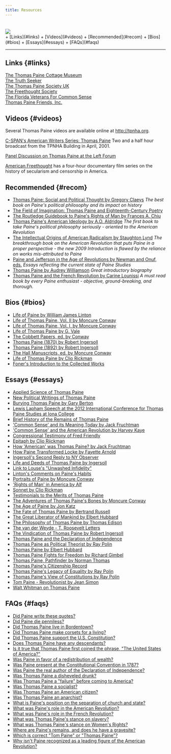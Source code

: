 ```yaml
---
title: Resources
---
```


<section style="margin-top: 36px">
  <aside>
      <img src="/images/thomaspaine-3.png"/>
  </aside>
  <aside>
    <div id="jumpstrip" markdown="1">
+ [Links](#links)
+ [Videos](#videos)
+ [Recommended](#recom)
+ [Bios](#bios)
+ [Essays](#essays)
+ [FAQs](#faqs)
    </div>
  </aside>
</section>

<hr/>


Links {#links}
-----
<div><a href="http://www.thomaspainecottage.org/">The Thomas Paine Cottage Museum</a></div>
<div><a href="http://thetruthseeker.net/">The Truth Seeker</a></div>
<div><a href="https://m.thomaspaineuk.com/">The Thomas Paine Society UK</a></div>
<div><a href="https://www.ftsociety.org/">The Freethought Society</a></div>
<div><a href="https://floridaveteransforcommonsense.org/">The Florida Veterans For Common Sense</a></div>
<div><a href="https://www.thomas-paine-friends.org/">Thomas Paine Friends, Inc.</a></div>

Videos {#videos}
-----
Several Thomas Paine videos are available online at <a href="http://tpnha.org/">http://tpnha.org</a>.


[C-SPAN's American Writers Series: Thomas Paine](http://www.c-span.org/video/?163160-1/writings-thomas-paine) Two and a half hour broadcast from the TPNHA Building in April, 2001.

[Panel Discussion on Thomas Paine at the Left Forum](http://www.c-span.org/video/?319792-1/panel-discussion-thomas-paine)

[American Freethought](http://www.americanfreethought.tv/) has a
four-hour documentary film series on the history of secularism and
censorship in America.


Recommended {#recom}
-----------

- [Thomas Paine: Social and Political Thought by Gregory Claeys](http://amzn.com/0044450907) *The best book on Paine's political philosophy and its impact on history*
- [The Field of Imagination: Thomas Paine and Eighteenth-Century Poetry](https://www.amazon.com/s?k=Scott+Cleary&i=stripbooks&ref=nb_sb_noss)
- [The Routledge Guidebook to Paine's Rights of Man by Frances A. Chiu](https://www.amazon.com/s?k=Frances+Chiu&i=stripbooks&ref=nb_sb_noss_2)
- [Thomas Paine's American Ideology by A.O. Aldridge](http://www.amazon.com/Thomas-Paines-American-Ideology-Aldridge/dp/0874132606/ref=sr_1_3?s=books&ie=UTF8&qid=1414245673&sr=1-3&keywords=Thomas+Paine%27s+AMerican+Ideology) *The first book to take Paine's political philosophy seriously - oriented to the American Revolution*
- [The Intellectual Origins of American Radicalism by Staughton Lynd](http://www.amazon.com/s/ref=nb_sb_noss_1?url=search-alias%3Dstripbooks&field-keywords=Intellectual+origins+of+American+Radicalism) *The breakthrough book on the American Revolution that puts Paine in a proper perspective - the new 2009 Introduction is flawed by the reliance on works mis-attributed to Paine*
- [Paine and Jefferson in the Age of Revolutions by Newman and Onuf, eds.](http://www.amazon.com/Paine-Jefferson-Revolutions-Jeffersonian-America/dp/0813934761) *Essays reflecting the current state of Paine Studies*
- [Thomas Paine by Audrey Williamson](http://www.amazon.com/Thomas-Paine-Life-Work-Times/dp/0312801858/ref=sr_1_3?s=books&ie=UTF8&qid=1414246329&sr=1-3&keywords=Thomas+Paine+Audrey+Williamson) *Great introductory biography*
- [Thomas Paine and the French Revolution by Carine Lounissi](https://www.amazon.com/s?k=Lounissi&i=stripbooks&ref=nb_sb_noss_2) *A must read book by every Paine enthusiast - objective, ground-breaking, and thorough.*

Bios {#bios}
----

- [Life of Paine by William James Linton](/pages/resources/lintons-life-of-Paine.html)
- [Life of Thomas Paine, Vol. II by Moncure Conway](/pages/resources/life-of-thomas-paine-vol-ii-by-moncure-conway.html)
- [Life of Thomas Paine, Vol. I, by Moncure Conway](/pages/resources/life-of-thomas-paine-by-moncure-conway.html)
- [Life of Thomas Paine by G. Vale](/pages/resources/life-of-thomas-paine-by-g-vale.html)
- [The Cobbett Papers, ed. by Conway](/pages/resources/the-cobbett-papers-ed-by-conway.html)
- [Thomas Paine (1870) by Robert Ingersoll](/pages/resources/thomas-paine-1870-by-robert-ingersoll.html)
- [Thomas Paine (1892) by Robert Ingersoll](/pages/resources/thomas-paine-1892-by-robert-ingersoll.html)
- [The Hall Manuscripts, ed. by Moncure Conway](/pages/resources/the-hall-manuscripts-ed-by-moncure-conway.html)
- [Life of Thomas Paine by Clio Rickman](/pages/resources/life-of-thomas-paine-by-clio-rickman.html)
- [Foner's Introduction to the Collected Works](/pages/resources/foner-s-introduction-to-the-collected-works.html)



Essays {#essays}
------

- [Applied Science of Thomas Paine](/pages/resources/applied-science-of-thomas-paine.html)
- [New Political Writings of Thomas Paine](/pages/resources/new-political-writings-of-thomas-paine.html)
- [Burying Thomas Paine by Gary Berton](/pages/resources/burying-thomas-paine.html)
- [Lewis Lapham Speech at the 2012 International Conference for Thomas Paine Studies at Iona College](/pages/resources/lewis-lapham-speech.html)
- [Brief History of the Remains of Thomas Paine](/pages/resources/brief-history-of-the-remains-of-thomas-paine.html)
- ['Common Sense' and its Meaning Today by Jack Fruchtman](/pages/resources/common-sense-and-its-meaning-today-by-jack-fruchtman.html)
- ['Common Sense' and the American Revolution by Harvey Kaye](/pages/resources/common-sense-and-the-american-revolution-by-harvey-kaye.html)
- [Congressional Testimony of Fred Friendly](/pages/resources/congressional-testimony-of-fred-friendly.html)
- [Epitaph by Clio Riickman](/pages/resources/epitaph-by-clio-riickman.html)
- [How 'American' was Thomas Paine? by Jack Fruchtman](/pages/resources/how-american-was-thomas-paine-by-jack-fruchtman.html)
- [How Paine Transformed Locke by Fayette Arnold](/pages/resources/how-paine-transformed-locke-by-fayette-arnold.html)
- [Ingersoll's Second Reply to NY Observer](/pages/resources/ingersoll-s-second-reply-to-ny-observer.html)
- [Life and Deeds of Thomas Paine by Ingersoll](/pages/resources/life-and-deeds-of-thomas-paine-by-ingersoll.html)
- [Link to Louse's "Unwashed Infidelity"](/pages/resources/link-to-louse-s-unwashed-infidelity.html)
- [Linton's Comments on Paine's Habits](/pages/resources/linton-s-commenst-on-paine-s-habits.html)
- [Portraits of Paine by Moncure Conway](/pages/resources/portraits-of-paine-by-moncure-conway.html)
- ['Rights of Man' in America by Alf](/pages/resources/rights-of-man-in-america-by-alfred-young.html)
- [Sonnet by Clio Rickman](/pages/resources/sonnet-by-clio-rickman.html)
- [Testimonials to the Merits of Thomas Paine](/pages/resources/testimonials-to-the-merits-of-thomas-paine.html)
- [The Adventures of Thomas Paine's Bones by Moncure Conway](/pages/resources/the-adventures-of-thomas-paine-s-bones-by-moncure-conway.html)
- [The Age of Paine by Jon Katz](/pages/resources/the-age-of-paine-by-jon-katz.html)
- [The Fate of Thomas Paine by Bertrand Russell](/pages/resources/the-fate-of-thomas-paine-by-bertrand-russell.html)
- [The Great Liberator of Mankind by Elbert Hubbard](/pages/resources/the-great-liberator-of-mankind-by-elbert-hubbard.html)
- [The Philosophy of Thomas Paine by Thomas Edison](/pages/resources/the-philosophy-of-thomas-paine-by-thomas-edison.html)
- [The van der Weyde - T. Roosevelt Letters](/pages/resources/the-van-der-weyde-t-roosevelt-letters.html)
- [The Vindication of Thomas Paine by Robert Ingersoll](/pages/resources/the-vindication-of-thomas-paine-by-robert-ingersoll.html)
- [Thomas Paine and the Declaration of Independence](/pages/resources/thomas-paine-and-the-declaration-of-independence.html)
- [Thomas Paine as Political Theorist by Ray Polin](/pages/resources/thomas-paine-as-political-theorist-by-ray-polin.html)
- [Thomas Paine by Elbert Hubbard](/pages/resources/thomas-paine-by-elbert-hubbard.html)
- [Thomas Paine Fights for Freedom by Richard Gimbel](/pages/resources/thomas-paine-fights-for-freedom-by-richard-gimbel.html)
- [Thomas Paine, Pathfinder by Norman Thomas](/pages/resources/thomas-paine-pathfinder-by-norman-thomas.html)
- [Thomas Paine's Citizenship Record](/pages/resources/thomas-paine-s-citizenship-record.html)
- [Thomas Paine's Legacy of Equality by Ray Polin](/pages/resources/thomas-paine-s-legacy-of-equality-by-ray-polin.html)
- [Thomas Paine's View of Constitutions by Ray Polin](/pages/resources/thomas-paine-s-view-of-constitutions-by-ray-polin.html)
- [Tom Paine - Revolutionist by Jean Simon](/pages/resources/tom-paine-revolutionist-by-jean-simon.html)
- [Walt Whitman on Thomas Paine](/pages/resources/walt-whitman-on-thomas-paine.html)


FAQs {#faqs}
---

- [Did Paine write these quotes?](/pages/resources/did-paine-write-these-quotes.html)
- [Did Paine die penniless?](/pages/resources/did-paine-die-penniless.html)
- [Did Thomas Paine live in Bordentown?](/pages/resources/did-thomas-paine-live-in-bordentown.html)
- [Did Thomas Paine make corsets for a living?](/pages/resources/did-thomas-paine-make-corsets-for-a-living.html)
- [Did Thomas Paine support the U.S. Constitution?](/pages/resources/did-thomas-paine-support-the-u-s-constitution.html)
- [Does Thomas Paine have any descendants?](/pages/resources/does-thomas-paine-have-any-descendants.html)
- [Is it true that Thomas Paine first coined the phrase, "The United States of America?"](/pages/resources/is-it-true-that-thomas-paine-first-coined-the-phrase-the-united-states-of-america.html)
- [Was Paine in favor of a redistribution of wealth?](/pages/resources/was-paine-in-favor-of-a-redistribution-of-wealth.html)
- [Was Paine present at the Constitutional Convention in 1787?](/pages/resources/was-paine-present-at-the-constitutional-convention-in-1787.html)
- [Was Paine the real author of the Declaration of Independence?](/pages/resources/was-paine-the-real-author-of-the-declaration-of-independence.html)
- [Was Thomas Paine a disheveled drunk?](/pages/resources/was-thomas-paine-a-disheveled-drunk.html)
- [Was Thomas Paine a "failure" before coming to America?](/pages/resources/was-thomas-paine-a-failure-before-coming-to-america.html)
- [Was Thomas Paine a socialist?](/pages/resources/was-thomas-paine-a-socialist.html)
- [Was Thomas Paine an American citizen?](/pages/resources/was-thomas-paine-an-american-citizen.html)
- [Was Thomas Paine an anarchist?](/pages/resources/was-thomas-paine-an-anarchist.html)
- [What is Paine's position on the separation of church and state?](/pages/resources/what-is-paine-s-position-on-the-separation-of-church-and-state.html)
- [What was Paine's role in the American Revolution?](/pages/resources/what-was-paine-s-role-in-the-american-revolution.html)
- [What was Paine's role in the French Revolution?](/pages/resources/what-was-paine-s-role-in-the-french-revolution.html)
- [What was Thomas Paine's stance on slavery?](/pages/resources/what-was-thomas-paine-s-stance-on-slavery.html)
- [What was Thomas Paine's stance on Women's Rights?](/pages/resources/what-was-thomas-paine-s-stance-on-women-s-rights.html)
- [Where are Paine's remains, and does he have a gravesite?](/pages/resources/where-are-paine-s-remains-and-does-he-have-a-gravesite.html)
- [Which is correct "Tom Paine" or "Thomas Paine"?](/pages/resources/which-is-correct-tom-paine-or-thomas-paine.html)
- [Why isn't Paine recognized as a leading figure of the American Revolution?](/pages/resources/why-isn-t-paine-recognized-as-a-leading-figure-of-the-american-revolution.html)
